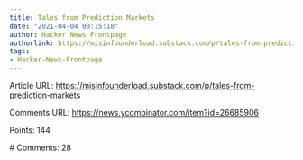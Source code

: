 ```yaml
---
title: Tales from Prediction Markets
date: "2021-04-04 00:15:18"
author: Hacker News Frontpage
authorlink: https://misinfounderload.substack.com/p/tales-from-prediction-markets
tags:
- Hacker-News-Frontpage
---
```


<p>Article URL: <a href="https://misinfounderload.substack.com/p/tales-from-prediction-markets">https://misinfounderload.substack.com/p/tales-from-prediction-markets</a></p>
<p>Comments URL: <a href="https://news.ycombinator.com/item?id=26685906">https://news.ycombinator.com/item?id=26685906</a></p>
<p>Points: 144</p>
<p># Comments: 28</p>
